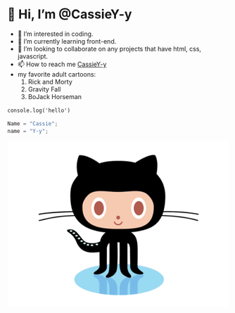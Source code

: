 # 👋 Hi, I’m @CassieY-y
- 👀 I’m interested in coding.
- 🌱 I’m currently learning front-end.
- 💞️ I’m looking to collaborate on any projects that have html, css, javascript.
- 📫 How to reach me [CassieY-y](https://github.com/CassieY-y)
- my favorite adult cartoons:
  1. Rick and Morty
  2. Gravity Fall
  3. BoJack Horseman
   
<!---
CassieY-y/CassieY-y is a ✨ special ✨ repository because its `README.md` (this file) appears on your GitHub profile.
You can click the Preview link to take a look at your changes.
--->

    console.log('hello')

```javascript
Name = "Cassie";
name = "Y-y"; 
```
![helllo](github.gif)


<!---
娱乐;-)
###### 格局封闭
##### 格局才这么大
#### 格局小了
### 格局打开
## 格局正好
# 格局偏大
--->
